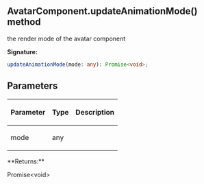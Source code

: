 
## AvatarComponent.updateAnimationMode() method

 the render mode of the avatar component

**Signature:**

```typescript
updateAnimationMode(mode: any): Promise<void>;
```

## Parameters

<table><thead><tr><th>

Parameter


</th><th>

Type


</th><th>

Description


</th></tr></thead>
<tbody><tr><td>

mode


</td><td>

any


</td><td>


</td></tr>
</tbody></table>
**Returns:**

Promise&lt;void&gt;

